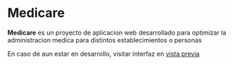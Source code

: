 # Medicare

**Medicare** es un proyecto de aplicacion web desarrollado para optimizar la administracion medica para distintos establecimientos o personas

En caso de aun estar en desarrollo, visitar interfaz en [vista previa](https://enlace.tld)